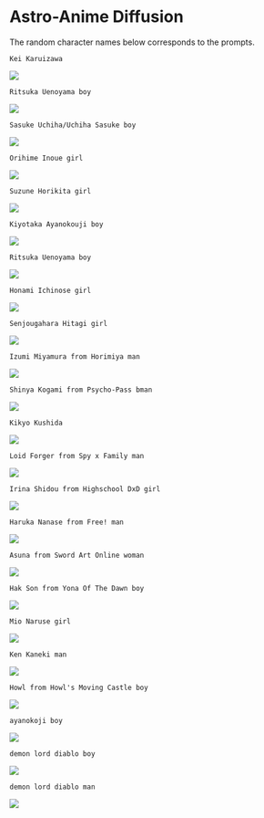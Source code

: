 # Astro-Anime Diffusion
The random character names below corresponds to the prompts.


`Kei Karuizawa`

![](https://media.discordapp.net/attachments/884528247998664744/1040160535234224169/image.png)


`Ritsuka Uenoyama boy`

![](https://media.discordapp.net/attachments/884528247998664744/1040369649960882286/image.png)


`Sasuke Uchiha/Uchiha Sasuke boy`

![](https://media.discordapp.net/attachments/884528247998664744/1040367247560032317/image.png)


`Orihime Inoue girl`

![](https://media.discordapp.net/attachments/884528247998664744/1040377888911929344/image.png)


`Suzune Horikita girl`

![](https://media.discordapp.net/attachments/884528247998664744/1040412504867749918/image.png)


`Kiyotaka Ayanokouji boy`

![](https://media.discordapp.net/attachments/884528247998664744/1040371282660827287/image.png)


`Ritsuka Uenoyama boy`

![](https://media.discordapp.net/attachments/884528247998664744/1040368789025472543/image.png)


`Honami Ichinose girl`

![](https://media.discordapp.net/attachments/884528247998664744/1040375603397927054/image.png)


`Senjougahara Hitagi girl`

![](https://media.discordapp.net/attachments/884528247998664744/1040378924053573713/image.png)


`Izumi Miyamura from Horimiya man`

![](https://media.discordapp.net/attachments/884528247998664744/1040381411359739944/image.png)


`Shinya Kogami from Psycho-Pass bman`

![](https://media.discordapp.net/attachments/884528247998664744/1040379743125643304/image.png)


`Kikyo Kushida`

![](https://media.discordapp.net/attachments/884528247998664744/1040374585339682957/image.png)


`Loid Forger from Spy x Family man`

![](https://media.discordapp.net/attachments/884528247998664744/1040376098325798952/image.png)


`Irina Shidou from Highschool DxD girl`

![](https://media.discordapp.net/attachments/884528247998664744/1040388256996540416/image.png)


`Haruka Nanase from Free! man`

![](https://media.discordapp.net/attachments/884528247998664744/1040383277489463428/image.png)


`Asuna from Sword Art Online woman`

![](https://media.discordapp.net/attachments/884528247998664744/1040387040124096573/image.png)


`Hak Son from Yona Of The Dawn boy`

![](https://media.discordapp.net/attachments/884528247998664744/1040389536779350096/image.png)


`Mio Naruse girl`

![](https://media.discordapp.net/attachments/884528247998664744/1040388685331439706/image.png)


`Ken Kaneki man`

![](https://media.discordapp.net/attachments/884528247998664744/1040392206537719919/image.png)


`Howl from Howl's Moving Castle boy`

![](https://media.discordapp.net/attachments/884528247998664744/1040385592598462504/image.png)


`ayanokoji boy`

![](https://media.discordapp.net/attachments/884528247998664744/1040131261420818474/image.png)


`demon lord diablo boy`

![](https://media.discordapp.net/attachments/884528247998664744/1040152757300117544/image.png)


`demon lord diablo man`

![](https://media.discordapp.net/attachments/884528247998664744/1040146303377747979/image.png)